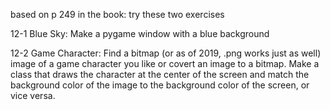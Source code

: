 based on p 249 in the book:
try these two exercises

12-1  Blue Sky:
Make a pygame window with a blue background

12-2  Game Character:
Find a bitmap (or as of 2019, .png works just as well) image of a game character you like or covert an image to a bitmap. Make a class that draws the character at the center of the screen and match the background color of the image to the background color of the screen, or vice versa. 
